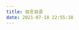 ```yaml
---
title: 自言自语
date: 2021-07-18 22:55:18
---
```


<!-- 引用 artitalk -->
<script src="/js/artitalk.js"></script>
<!-- 存放说说的容器 -->
<div id="artitalk_main"></div>
<script>
new Artitalk({
    appId: '2myWkmEgmx1DpmHIP6PUKano-MdYXbMMI', // Your LeanCloud appId
    appKey: 'XcJGF4wgO5hYbnBAv4pQLQ4I' // Your LeanCloud appKey
})
</script>
